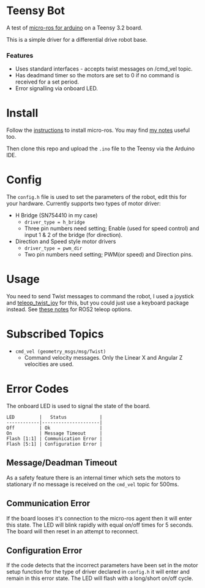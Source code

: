 # Teensy Bot
A test of [micro-ros for arduino](https://github.com/micro_ros_ardino) on a Teensy 3.2 board.

This is a simple driver for a differential drive robot base.

### Features
- Uses standard interfaces - accepts twist messages on /cmd_vel topic.
- Has deadmand timer so the motors are set to 0 if no command is received for a set period.
- Error signalling via onboard LED.

# Install
Follow the [instructions](https://github.com/micro-ROS/micro_ros_arduino/blob/foxy/README.md) to install micro-ros.
You may find [my notes](https://n-fry.gitbook.io/ros2-notes/package-tests/micro-ros-for-arduino-ide) useful too.

Then clone this repo and upload the `.ino` file to the Teensy via the Arduino IDE.

# Config
The `config.h` file is used to set the parameters of the robot, edit this for your hardware.
Currently supports two types of motor driver:
- H Bridge (SN754410 in my case)
	- `driver_type = h_bridge`
	- Three pin numbers need setting; Enable (used for speed control) and input 1 & 2 of the bridge (for direction).
- Direction and Speed style motor drivers
	- `driver_type = pwm_dir`
	- Two pin numbers need setting; PWM(or speed) and Direction pins.

# Usage
You need to send Twist messages to command the robot, I used a joystick and [teleop_twist_joy](https://github.com/ros2/teleop_twist_joy/tree/foxy) for this, but you could just use a keyboard package instead. See [these notes](https://n-fry.gitbook.io/ros2-notes/package-tests/teleop) for ROS2 teleop options.

# Subscribed Topics
- `cmd_vel (geometry_msgs/msg/Twist)`
	- Command velocity messages. Only the Linear X and Angular Z velocities are used.

# Error Codes
The onboard LED is used to signal the state of the board.
````
LED         |	Status            |
------------|---------------------|
Off         | Ok                  |
On          | Message Timeout     |
Flash [1:1] | Communication Error |
Flash [5:1] | Configuration Error |
````
## Message/Deadman Timeout
As a safety feature there is an internal timer which sets the motors to stationary if no message is received on the `cmd_vel` topic for 500ms.

## Communication Error
If the board looses it's connection to the micro-ros agent then it will enter this state. The LED will blink rapidly with equal on/off times for 5 seconds. The board will then reset in an attempt to reconnect.

## Configuration Error
If the code detects that the incorrect parameters have been set in the motor setup function for the type of driver declared in `config.h` it will enter and remain in this error state. The LED will flash with a long/short on/off cycle.

